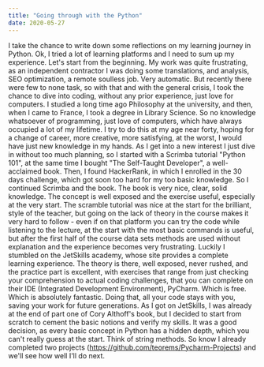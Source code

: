 ```yaml
---
title: "Going through with the Python"
date: 2020-05-27
---
```



I take the chance to write down some reflections on my learning journey in Python.
Ok, I tried a lot of learning platforms and I need to sum up my experience. Let's start from the beginning.
My work was quite frustrating, as an independent contractor I was doing some translations, and analysis, SEO optimization, a remote soulless job. Very automatic. But recently there were few to none task, so with that and with the general crisis, I took the chance to dive into coding, without any prior experience, just love for computers. I studied a long time ago Philosophy at the university, and then, when I came to France, I took a degree in Library Science. So no knowledge whatsoever of programming, just love of computers, which have always occupied a lot of my lifetime. I try to do this at my age near forty, hoping for a change of career, more creative, more satisfying, at the worst, I would have just new knowledge in my hands.
As I get into a new interest I just dive in without too much planning, so I started with a Scrimba tutorial "Python 101", at the same time I bought "The Self-Taught Developer", a well-acclaimed book. Then, I found HackerRank, in which I enrolled in the 30 days challenge, which got soon too hard for my too basic knowledge. So I continued Scrimba and the book. The book is very nice, clear, solid knowledge. The concept is well exposed and the exercise useful, especially at the very start. The scramble tutorial was nice at the start for the brilliant, style of the teacher, but going on the lack of theory in the course makes it very hard to follow - even if on that platform you can try the code while listening to the lecture, at the start with the most basic commands is useful, but after the first half of the course data sets methods are used without explanation and the experience becomes very frustrating. Luckily I stumbled on the JetSkills academy, whose site provides a complete learning experience. The theory is there, well exposed, never rushed, and the practice part is excellent, with exercises that range from just checking your comprehension to actual coding challenges, that you can complete on their IDE (Integrated Development Environment), PyCharm.  Which is free. Which is absolutely fantastic. Doing that, all your code stays with you, saving your work for future generations. As I got on JetSkills, I was already at the end of part one of Cory Althoff's book, but I decided to start from scratch to cement the basic notions and verify my skills. It was a good decision, as every basic concept in Python has a hidden depth, which you can't really guess at the start. Think of string methods. 
So know I already completed two projects (https://github.com/teorems/Pycharm-Projects) and we'll see how well I'll do next.
